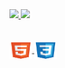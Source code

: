 <div> 
  <a href="https://github.com/VitorLima1998">
  <img height="180em" src="https://github-readme-stats.vercel.app/api?username=LuizParker&show_icons=true&theme=algolia"/>
  <img height="180em" src="https://github-readme-stats.vercel.app/api/top-langs/?username=LuizParker&layout=compact&theme=algolia"
</div>
  
###

<div style="display: inline_block"><br>
  <!-- Icon HTML -->
  <img align="center" alt="Vitor-HTML" height="30" width="40" src="https://raw.githubusercontent.com/devicons/devicon/master/icons/html5/html5-original.svg">
  <!-- Icon CSS -->
  <img align="center" alt="Vitor-CSS" height="30" width="40" src="https://raw.githubusercontent.com/devicons/devicon/master/icons/css3/css3-original.svg">
</div>
  
   ##
 
<div> 

</div>
